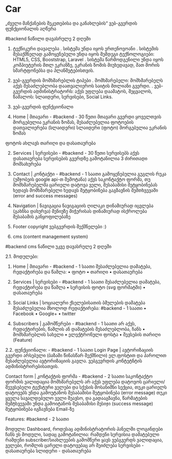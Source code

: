 # Car

„ძველი მანქანების შეკეთებისა და განახლების“ ვებ-გვერდის ფუნქციონალის აღწერა

#backend ნაწილი დავასრულე  2 დღეში

1.	ტექნიკური დავალება 
. სისტემა უნდა იყოს ერთენოვოანი
. სისტემის შესაქმნელად გამოყენებული უნდა იყოს შემდეგი ტექნოლოგიები: HTML5, CSS, Booststrap, Laravel
. სისტემა წარმოდგენილი უნდა იყოს კომპიუტერის მთლ ეკრანზე, ეკრანის ზომის მიუხედავად, მათ შორის სმარტფონებსა და პლანშეტებისთვის.

2.	ვებ-გვერდის მომხმარებლის ტიპები
. მომხმარებელი: მომხმარებელს აქვს შესაძლებლობა დაათვალიეროს საიტის მთლიანი გვერდი.
. ვებ-გვერდის ადმინისტრატორს: აქვს უფლება დაამატოს, შეცვალოს, წაშალოს: სლაიდერი, სერვისები, Social Links. 
3.	ვებ-გვერდის ფუნქციონალი

1. Home | მთავარი - #backend - 30 წუთი
მთავარი გვერდი ყოველთვის მორგებულია ეკრანის ზომას, 
შესაძლებელია ფოტოების დათვალიერება (სლაიდერი) 
სლაიდერი (ფოტო) მორგებულია ეკრანის ზომას

ფოტოს ახლავს თარიღი და დასათაურება

2. Services | სერვისები - #backend - 30 წუთი
სერვისებს აქვს დასათაურება 
სერვისების გვერდზე გამოტანილია 3 ძირითადი მომსახურება 

3. Contact | კონტაქტი - #backend - 1 საათი
გამოყენებულია გუგლის რუკა (უმჯობეის google api-თ შემოტანა)
აქვს საკონტაქტო ფორმა,
თუ მომხმარებელმა ცარიელი დატოვა ველი, შესაბამისი შეტყობინებას ხედავს
მომხმარებელი ხედავს შეტყობინება გაგზავნის შემთხვევაში 
(error and success messages)

4. Navigation | ნავიგაცია
	ნავიგაციის ღილაკი დინამიურად იცვლება (გახნსა დახურვა)
	მენიუზე მიჭერისას დინამიურად ისქროლება შესაბამის განყოფილებაზე

5. Footer
	copyright
	ვებგვერდის შექმნელები :)

4.	cms (content management system)

#backend cms ნაწილი უკვე დავასრულე  2 დღეში

2.1. მოდულები: 

1. Home | მთავარი - #backend - 1 საათი
შესაძლებელია დამატება, რედაქტირება და წაშლა:
•	ფოტო
•	თარიღი
•	დასათაურება
2. Services | სერვისები - #backend - 1 საათი
	შესაძლებელია დამატება, რედაქტირება და წაშლა
•	სერვისის ფოტო (svg ფორმატში)
•	დასათაურება

3. Social Links | სოციალური ქსელებისათის ბმულების დამატება
შესაძლებელია მხოლოდ რედაქტირება: #backend - 1 საათი
•	Facebook
•	Google+
•	twitter

4. Subscribers |  გამომწერები - #backend - 1 საათი
	არ აქვს, რედაქტირების, წაშლის ან დამატების შესაძლებლობა, ჩანს
•	მომხმარებლის სახელი
•	ელექტრონული ფოსტა
•	შევსების თარიღი (Feature)


2.2. ფუნქციონალი: - #backend - 1 საათი
Login Page | ავტორიზაციის გვერდი
არსებული (ბაზაში წინასწარ შექმნილი) ელ.ფოსტით და პაროლით შესაძლებელია ავტორიზაციის გავლა. ვებგევრდის კონტეტნტის ადმინისტრირებისათვის.

Contact form | კონტაქტის ფორმა - #backend - 2 საათი
	საკონტაქტო ფორმის ვალიდაცია 
	მომხმარებელს არ აქვს უფლება დატოვოს ცარიელი/შეუვსებელი ტექსტური ველები 
	და სქესის მოსანიშნი სექცია, თუკი ცარიელს დატოვებს უნდა გამოუტანოს შესაბამისი
შეტყობინება (error message)
თუკი ყველა სავალდებულო ველი შეავსო, და გადააგზავნა, წარმატების შემტხვევაში
უნდა გამოიტანოს შესაბამისი მესიჯი (success message)
შეტყობინება იგზავნება Email-ზე


Features: #backend - 2 საათი

მოდული: Dashboard, როდესაც ადმინისტრატორის პანელში ლოგინდები ჩანს ეს მოდული, სადაც გამოტანილია:
რამდენი სერვისია დამატებული
რამდენი subscriber/სიახლეების გამომწერი ყავს ვებგვერდს
ვალიდაცია, ველები, რომლის ცარელი დატოვებაც არ შეიძლება
სერვისები - დასათაურება
სლიდერი - დასათაურება
